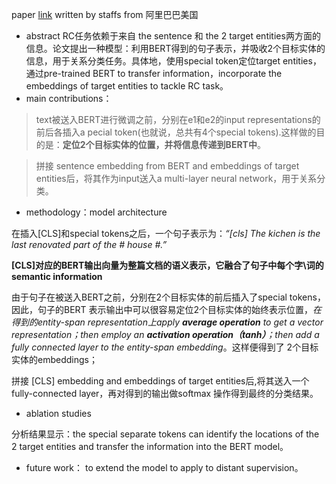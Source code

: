 paper [link](https://arxiv.org/pdf/1905.08284.pdf)  written by staffs from 阿里巴巴美国
* abstract
RC任务依赖于来自 the sentence 和 the 2 target entities两方面的信息。论文提出一种模型：利用BERT得到的句子表示，并吸收2个目标实体的信息，用于关系分类任务。具体地，使用special token定位target entities，通过pre-trained BERT to transfer information，incorporate the embeddings of target entities to tackle RC task。
* main contributions：

> text被送入BERT进行微调之前，分别在e1和e2的input representations的前后各插入a pecial token(也就说，总共有4个special tokens).这样做的目的是：**定位2个目标实体的位置，并将信息传递到BERT中**。

> 拼接 sentence embedding from BERT and embeddings of target entities后，将其作为input送入a multi-layer neural network，用于关系分类。

* methodology：model architecture

在插入\[CLS]和special tokens之后，一个句子表示为：*“\[cls] The $kichen$ is the last renovated part of the # house #.”* 

**\[CLS]对应的BERT输出向量为整篇文档的语义表示，它融合了句子中每个字\词的semantic information**

由于句子在被送入BERT之前，分别在2个目标实体的前后插入了special tokens，因此，句子的BERT 表示输出中可以很容易定位2个目标实体的始终表示位置，*在得到的entity-span representation上apply **average operation** to get a vector representation；then employ an **activation operation（tanh）**；then add a fully connected layer to the entity-span embedding*。这样便得到了 2个目标实体的embeddings；

拼接 \[CLS] embedding and embeddings of target entities后,将其送入一个fully-connected layer，再对得到的输出做softmax 操作得到最终的分类结果。

* ablation studies

分析结果显示：the special separate tokens can identify the locations of the 2 target entities and transfer the information into the BERT model。

* future work： to extend the model to apply to distant supervision。
